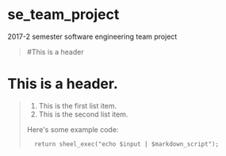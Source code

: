 # se_team_project
2017-2 semester software engineering team project

> #This is a header
# This is a header.
>
> 1.  This is the first list item.
> 2.  This is the second list item.
>
> Here's some example code:
>
>       return sheel_exec("echo $input | $markdown_script");
